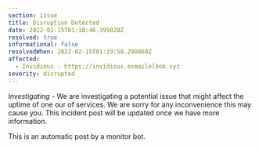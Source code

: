 ```yaml
---
section: issue
title: Disruption Detected
date: 2022-02-15T01:18:46.395028Z
resolved: true
informational: false
resolvedWhen: 2022-02-15T01:19:58.298860Z
affected:
  - Invidious - https://invidious.esmailelbob.xyz
severity: disrupted
---
```

*Investigating* - We are investigating a potential issue that might affect the uptime of one our of services. We are sorry for any inconvenience this may cause you. This incident post will be updated once we have more information.

This is an automatic post by a monitor bot.
        